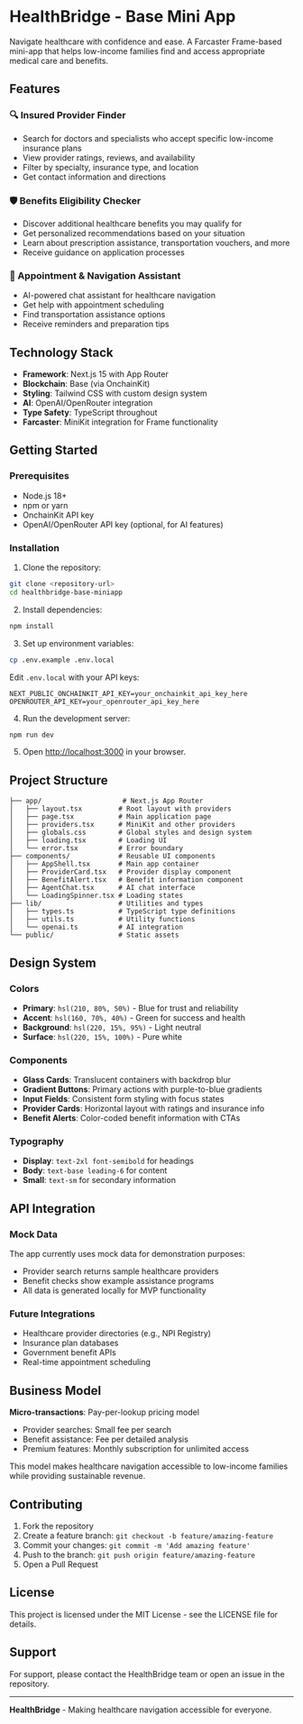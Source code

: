 # HealthBridge - Base Mini App

Navigate healthcare with confidence and ease. A Farcaster Frame-based mini-app that helps low-income families find and access appropriate medical care and benefits.

## Features

### 🔍 Insured Provider Finder
- Search for doctors and specialists who accept specific low-income insurance plans
- View provider ratings, reviews, and availability
- Filter by specialty, insurance type, and location
- Get contact information and directions

### 🛡️ Benefits Eligibility Checker
- Discover additional healthcare benefits you may qualify for
- Get personalized recommendations based on your situation
- Learn about prescription assistance, transportation vouchers, and more
- Receive guidance on application processes

### 📅 Appointment & Navigation Assistant
- AI-powered chat assistant for healthcare navigation
- Get help with appointment scheduling
- Find transportation assistance options
- Receive reminders and preparation tips

## Technology Stack

- **Framework**: Next.js 15 with App Router
- **Blockchain**: Base (via OnchainKit)
- **Styling**: Tailwind CSS with custom design system
- **AI**: OpenAI/OpenRouter integration
- **Type Safety**: TypeScript throughout
- **Farcaster**: MiniKit integration for Frame functionality

## Getting Started

### Prerequisites

- Node.js 18+ 
- npm or yarn
- OnchainKit API key
- OpenAI/OpenRouter API key (optional, for AI features)

### Installation

1. Clone the repository:
```bash
git clone <repository-url>
cd healthbridge-base-miniapp
```

2. Install dependencies:
```bash
npm install
```

3. Set up environment variables:
```bash
cp .env.example .env.local
```

Edit `.env.local` with your API keys:
```env
NEXT_PUBLIC_ONCHAINKIT_API_KEY=your_onchainkit_api_key_here
OPENROUTER_API_KEY=your_openrouter_api_key_here
```

4. Run the development server:
```bash
npm run dev
```

5. Open [http://localhost:3000](http://localhost:3000) in your browser.

## Project Structure

```
├── app/                    # Next.js App Router
│   ├── layout.tsx         # Root layout with providers
│   ├── page.tsx           # Main application page
│   ├── providers.tsx      # MiniKit and other providers
│   ├── globals.css        # Global styles and design system
│   ├── loading.tsx        # Loading UI
│   └── error.tsx          # Error boundary
├── components/            # Reusable UI components
│   ├── AppShell.tsx       # Main app container
│   ├── ProviderCard.tsx   # Provider display component
│   ├── BenefitAlert.tsx   # Benefit information component
│   ├── AgentChat.tsx      # AI chat interface
│   └── LoadingSpinner.tsx # Loading states
├── lib/                   # Utilities and types
│   ├── types.ts           # TypeScript type definitions
│   ├── utils.ts           # Utility functions
│   └── openai.ts          # AI integration
└── public/                # Static assets
```

## Design System

### Colors
- **Primary**: `hsl(210, 80%, 50%)` - Blue for trust and reliability
- **Accent**: `hsl(160, 70%, 40%)` - Green for success and health
- **Background**: `hsl(220, 15%, 95%)` - Light neutral
- **Surface**: `hsl(220, 15%, 100%)` - Pure white

### Components
- **Glass Cards**: Translucent containers with backdrop blur
- **Gradient Buttons**: Primary actions with purple-to-blue gradients
- **Input Fields**: Consistent form styling with focus states
- **Provider Cards**: Horizontal layout with ratings and insurance info
- **Benefit Alerts**: Color-coded benefit information with CTAs

### Typography
- **Display**: `text-2xl font-semibold` for headings
- **Body**: `text-base leading-6` for content
- **Small**: `text-sm` for secondary information

## API Integration

### Mock Data
The app currently uses mock data for demonstration purposes:
- Provider search returns sample healthcare providers
- Benefit checks show example assistance programs
- All data is generated locally for MVP functionality

### Future Integrations
- Healthcare provider directories (e.g., NPI Registry)
- Insurance plan databases
- Government benefit APIs
- Real-time appointment scheduling

## Business Model

**Micro-transactions**: Pay-per-lookup pricing model
- Provider searches: Small fee per search
- Benefit assistance: Fee per detailed analysis
- Premium features: Monthly subscription for unlimited access

This model makes healthcare navigation accessible to low-income families while providing sustainable revenue.

## Contributing

1. Fork the repository
2. Create a feature branch: `git checkout -b feature/amazing-feature`
3. Commit your changes: `git commit -m 'Add amazing feature'`
4. Push to the branch: `git push origin feature/amazing-feature`
5. Open a Pull Request

## License

This project is licensed under the MIT License - see the LICENSE file for details.

## Support

For support, please contact the HealthBridge team or open an issue in the repository.

---

**HealthBridge** - Making healthcare navigation accessible for everyone.
